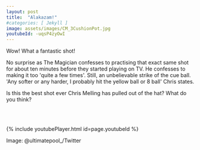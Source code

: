 ```yaml
---
layout: post
title:  "Alakazam!"
#categories: [ Jekyll ]
image: assets/images/CM_3CushionPot.jpg
youtubeId: -uqsP4zyOwI
---
```


Wow!  What a fantastic shot!<br>
  
No surprise as The Magician confesses to practising that exact same shot for about ten minutes before they started playing on TV.  He confesses to making it too 'quite a few times'.
Still, an unbelievable strike of the cue ball.  'Any softer or any harder, I probably hit the yellow ball or 8 ball' Chris states.<br>

<p>Is this the best shot ever Chris Melling has pulled out of the hat? What do you think? </p><br>

<!--<iframe width="420" height="315" src="https://www.youtube.com/embed/-uqsP4zyOwI" frameborder="0" allowfullscreen></iframe>--><br>

<!--<div style="text-align:center;">
		<iframe width="420" height="315" src="https://www.youtube.com/embed/-uqsP4zyOwI" frameborder="0" allowfullscreen></iframe>
</div>-->

{% include youtubePlayer.html id=page.youtubeId %}

Image: @ultimatepool_/Twitter
